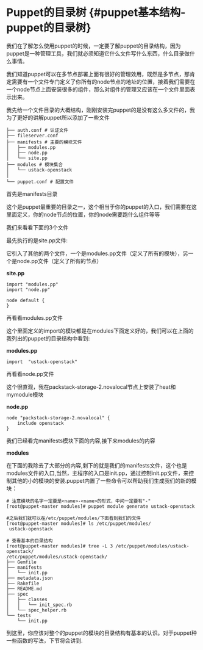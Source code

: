 # Puppet的目录树 {#puppet基本结构-puppet的目录树}

我们在了解怎么使用puppet的时候，一定要了解puppet的目录结构，因为puppet是一种管理工具，我们就必须知道它什么文件写什么东西，什么目录做什么事情。

我们知道puppet可以在多节点部署上面有很好的管理效用，既然是多节点，那肯定需要有一个文件专门定义了你所有的node节点的地址的位置，接着我们需要在一个node节点上面安装很多的组件，那么对组件的管理又应该在一个文件里面表示出来。

我先给一个文件目录的大概结构，刚刚安装完puppet的是没有这么多文件的，我为了更好的讲解puppet所以添加了一些文件

```
├── auth.conf # 认证文件
├── fileserver.conf 
├── manifests # 主要的模块文件
│   ├── modules.pp
│   ├── node.pp
│   └── site.pp
├── modules # 模块集合
│   └── ustack-openstack
│   
└── puppet.conf # 配置文件
```

首先是manifests目录

这个是puppet最重要的目录之一，这个相当于你的puppet的入口，我们需要在这里面定义，你的node节点的位置，你的node需要跑什么组件等等

我们来看看下面的3个文件

最先执行的是site.pp文件:

它引入了其他的两个文件，一个是modules.pp文件（定义了所有的模块），另一个是node.pp文件（定义了所有的节点）

**site.pp**

```
import "modules.pp"
import "node.pp"

node default {
}
```

再看看modules.pp文件

这个里面定义的import的模块都是在modules下面定义好的，我们可以在上面的我列出的puppet的目录结构中看到:

**modules.pp**

```
import  "ustack-openstack"
```

再看看node.pp文件

这个很直观，我在packstack-storage-2.novalocal节点上安装了heat和mymodule模块

**node.pp**

```
node "packstack-storage-2.novalocal" {
    include openstack
}
```

我们已经看完manifests模块下面的内容,接下来modules的内容

**modules**

在下面的我除去了大部分的内容,剩下的就是我们的manifests文件，这个也是modules文件的入口,当然，主程序的入口是init.pp，通过控制init.pp文件，来控制其他的小的模块的安装.puppet内置了一些命令可以帮助我们生成我们的新的模块：

```
# 注意模块的名字一定要是<name>-<name>的形式，中间一定要有"-"
[root@puppet-master modules]# puppet module generate ustack-openstack

#之后我们就可以在/etc/puppet/modules/下面看到我们的文件
[root@puppet-master modules]# ls /etc/puppet/modules/
 ustack-openstack

# 查看基本的目录结构
[root@puppet-master modules]# tree -L 3 /etc/puppet/modules/ustack-openstack/
/etc/puppet/modules/ustack-openstack/
├── Gemfile
├── manifests
│   └── init.pp
├── metadata.json
├── Rakefile
├── README.md
├── spec
│   ├── classes
│   │   └── init_spec.rb
│   └── spec_helper.rb
└── tests
    └── init.pp
```

到这里，你应该对整个的puppet的模块的目录结构有基本的认识。对于puppet种一些函数的写法，下节将会讲到.

